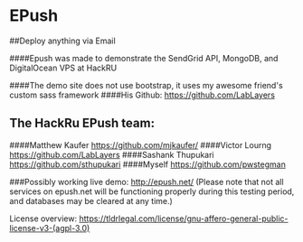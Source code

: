 EPush
=====

##Deploy anything via Email

####Epush was made to demonstrate the SendGrid API, MongoDB, and DigitalOcean VPS at HackRU

####The demo site does not use bootstrap, it uses my awesome friend's custom sass framework
####His Github: https://github.com/LabLayers

The HackRu EPush team:
----------------------------
####Matthew Kaufer https://github.com/mjkaufer/
####Victor Lourng https://github.com/LabLayers
####Sashank Thupukari https://github.com/sthupukari
####Myself https://github.com/pwstegman

###Possibly working live demo: http://epush.net/
(Please note that not all services on epush.net will be functioning properly during this testing period, and databases may be cleared at any time.)

License overview: https://tldrlegal.com/license/gnu-affero-general-public-license-v3-(agpl-3.0)
